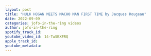 ```yaml
---
layout: post
title: "HULK HOGAN MEETS MACHO MAN FIRST TIME by Jacques Rougeau"
date: 2022-09-09
categories: jofo-in-the-ring videos
author: jofo-in-the-ring
spotify_track_id: 
youtube_video_id: 14-TwSBXFRQ
apple_track_id: 
youtube_metadata: 
---
```

